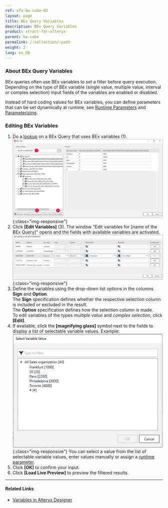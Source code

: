 ```yaml
---
ref: xfa-bw-cube-02
layout: page
title: BEx Query Variables
description: BEx Query Variables
product: xtract-for-alteryx
parent: bw-cube
permalink: /:collection/:path
weight: 2
lang: en_GB
---
```


### About BEx Query Variables
BEx queries often use BEx variables to set a filter before query execution. Depending on the type of BEx variable (single value, multiple value, interval or complex selection) input fields of the variables are enabled or disabled.

Instead of hard coding values for BEx variables, you can define parameters that can be set dynamically at runtime, see [Runtime Parameters](./edit-runtime-parameters) and [Parameterizing](./parameterizing).

### Editing BEx Variables
1. Do a [lookup](./using-bw-cube-component#look-up-a-bw-cube-or-query) on a BEx Query that uses BEx variables (1).
![Edit Variables Button](/img/content/xfa/xfa_variables.png){:class="img-responsive"}
2. Click **[Edit Variables]** (3). The window "Edit variables for [name of the BEx Query]" opens and the fields with available variables are activated. 
![Edit-Variables](/img/content/Edit-Variables.png){:class="img-responsive"}
3. Define the variables using the drop-down list options in the columns **Sign** and **Option**. <br>
The **Sign** specification defines whether the respective selection column is included or excluded in the result. <br>
The **Option** specification defines how the selection column is made. <br>
To edit variables of the types *multiple value* and *complex selection*, click **[Edit]**.
4. If available, click the **[magnifying glass]** symbol next to the fields to display a list of selectable variable values. Example:
![Edit Variables](/img/content/xfa/xfa_query_var.png){:class="img-responsive"}
You can select a value from the list of selectable variable values, enter values manually or assign a [runtime parameter](./edit-runtime-parameters).
5. Click **[OK]** to confirm your input. 
6. Click **[Load Live Preview]** to preview the filtered results.

*****
#### Related Links
- [Variables in Alteryx Designer](https://help.alteryx.com/10.6/Reference/Variables.htm)
